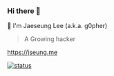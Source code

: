 ### Hi there 👋

🌱 I'm Jaeseung Lee (a.k.a. g0pher)  
> A Growing hacker

https://jseung.me

[![status](https://github-readme-stats.vercel.app/api?username=g0pher98&show_icons=true&title_color=db61a2&text_color=ddd&icon_color=4d99e8&bg_color=0d1117&border_color=fff&border_radius=10)](https://github.com/anuraghazra/github-readme-stats)
